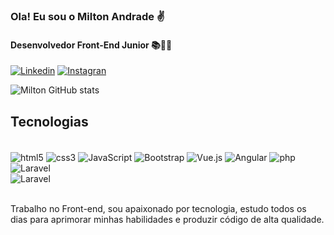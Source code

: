 ### Ola! Eu sou o Milton Andrade ✌️
#### Desenvolvedor Front-End Junior 📚👨‍💻

[![Linkedin](https://img.shields.io/badge/LinkedIn-0077B5?style=for-the-badge&logo=linkedin&logoColor=white)](https://www.linkedin.com/in/milton-andrade-1b0744236/)
[![Instagran](https://img.shields.io/badge/Instagram-E4405F?style=for-the-badge&logo=instagram&logoColor=white)](https://www.instagram.com/juninhoeufrasio/)

![Milton GitHub stats](https://github-readme-stats.vercel.app/api?username=miltonnn&show_icons=true&theme=tokyonight)

## Tecnologias 

<div style="display: inline_block"><br/>
    <img align="center" alt="html5" src ="https://img.shields.io/badge/HTML5-E34F26?style=for-the-badge&logo=html5&logoColor=white"/>
    <img align="center" alt="css3" src ="https://img.shields.io/badge/CSS3-1572B6?style=for-the-badge&logo=css3&logoColor=white"/>
    <img align="center" alt="JavaScript" src ="https://img.shields.io/badge/JavaScript-F7DF1E?style=for-the-badge&logo=javascript&logoColor=black"/>
    <img align="center" alt="Bootstrap" src ="https://img.shields.io/badge/Bootstrap-563D7C?style=for-the-badge&logo=bootstrap&logoColor=white"/>
    <img align="center" alt="Vue.js" src ="https://img.shields.io/badge/Vue.js-35495E?style=for-the-badge&logo=vue.js&logoColor=4FC08D"/>
    <img align="center" alt="Angular" src ="https://img.shields.io/badge/Angular-DD0031?style=for-the-badge&logo=angular&logoColor=white"/>
    <img align="center" alt="php" src ="https://img.shields.io/badge/PHP-777BB4?style=for-the-badge&logo=php&logoColor=white"/>
    <img align="center" alt="Laravel" src ="https://img.shields.io/badge/Laravel-FF2D20?style=for-the-badge&logo=laravel&logoColor=white"/><br>
    <img align="center" alt="Laravel" src ="https://img.shields.io/badge/MySQL-00000F?style=for-the-badge&logo=mysql&logoColor=white"/><br><br>

   Trabalho no Front-end, sou apaixonado por tecnologia, estudo todos os dias para aprimorar minhas habilidades e produzir código de alta qualidade.
</div>


